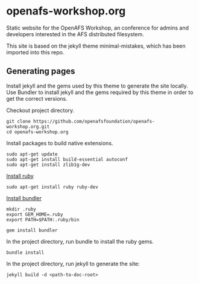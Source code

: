 # openafs-workshop.org

Static website for the OpenAFS Workshop, an conference for admins and
developers interested in the AFS distributed filesystem.

This site is based on the jekyll theme minimal-mistakes, which has been
imported into this repo.

## Generating pages

Install jekyll and the gems used by this theme to generate the site locally.
Use Bundler to install jekyll and the gems required by this theme in order to
get the correct versions.

Checkout project directory.

    git clone https://github.com/openafsfoundation/openafs-workshop.org.git
    cd openafs-workshop.org

Install packages to build native extensions.

    sudo apt-get update
    sudo apt-get install build-essential autoconf
    sudo apt-get install zlib1g-dev

[Install ruby][1]

    sudo apt-get install ruby ruby-dev

[Install bundler][2]

    mkdir .ruby
    export GEM_HOME=.ruby
    export PATH=$PATH:.ruby/bin

    gem install bundler

In the project directory, run bundle to install the ruby gems.

    bundle install

In the project directory, run jekyll to generate the site:

    jekyll build -d <path-to-doc-root>


[1]: https://www.ruby-lang.org/en/documentation/installation/
[2]: https://bundler.io/
